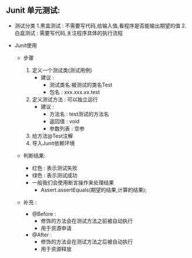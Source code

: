 
## Junit 单元测试:


* 测试分类
    1.黑盒测试 : 不需要写代码,给输入值,看程序是否能输出期望的值
    2.白盒测试 : 需要写代码,关注程序具体的执行流程

* Junit使用
    * 步骤
        1. 定义一个测试类(测试用例)
            * 建议 :
                * 测试类名:被测试的类名Test
                * 包名 : xxx.xxx.xx.test
        2. 定义测试方法 : 可以独立运行
            * 建议 :
                * 方法名 : test测试的方法名
                * 返回值 : void
                * 参数列表 : 空参
        3. 给方法@Test注解
        4. 导入Junit依赖环境
    * 判断结果:
        * 红色 : 表示测试失败
        * 绿色 : 表示测试成功
        * 一般我们会使用断言操作来处理结果
            * Assert.assertEquals(期望的结果,计算的结果);

    * 补充 :
        * @Before :
            * 修饰的方法会在测试方法之前被自动执行
            *  用于资源申请
        * @After :
            * 修饰的方法会在测试方法之后被自动执行
            * 用于资源释放